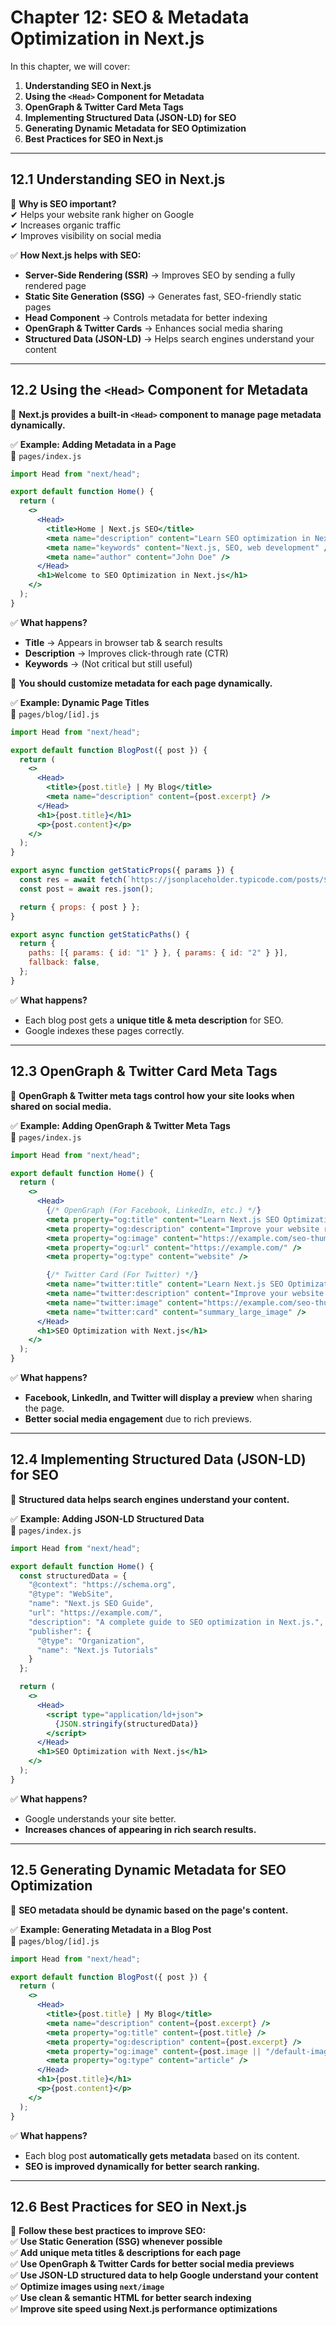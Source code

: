 # **Chapter 12: SEO & Metadata Optimization in Next.js**  

In this chapter, we will cover:  
1. **Understanding SEO in Next.js**  
2. **Using the `<Head>` Component for Metadata**  
3. **OpenGraph & Twitter Card Meta Tags**  
4. **Implementing Structured Data (JSON-LD) for SEO**  
5. **Generating Dynamic Metadata for SEO Optimization**  
6. **Best Practices for SEO in Next.js**  

---

## **12.1 Understanding SEO in Next.js**  
📌 **Why is SEO important?**  
✔ Helps your website rank higher on Google  
✔ Increases organic traffic  
✔ Improves visibility on social media  

✅ **How Next.js helps with SEO:**  
- **Server-Side Rendering (SSR)** → Improves SEO by sending a fully rendered page  
- **Static Site Generation (SSG)** → Generates fast, SEO-friendly static pages  
- **Head Component** → Controls metadata for better indexing  
- **OpenGraph & Twitter Cards** → Enhances social media sharing  
- **Structured Data (JSON-LD)** → Helps search engines understand your content  

---

## **12.2 Using the `<Head>` Component for Metadata**  
📌 **Next.js provides a built-in `<Head>` component to manage page metadata dynamically.**  

✅ **Example: Adding Metadata in a Page**  
📂 `pages/index.js`
```jsx
import Head from "next/head";

export default function Home() {
  return (
    <>
      <Head>
        <title>Home | Next.js SEO</title>
        <meta name="description" content="Learn SEO optimization in Next.js for better rankings!" />
        <meta name="keywords" content="Next.js, SEO, web development" />
        <meta name="author" content="John Doe" />
      </Head>
      <h1>Welcome to SEO Optimization in Next.js</h1>
    </>
  );
}
```
✅ **What happens?**  
- **Title** → Appears in browser tab & search results  
- **Description** → Improves click-through rate (CTR)  
- **Keywords** → (Not critical but still useful)  

🔹 **You should customize metadata for each page dynamically.**  

✅ **Example: Dynamic Page Titles**  
📂 `pages/blog/[id].js`
```jsx
import Head from "next/head";

export default function BlogPost({ post }) {
  return (
    <>
      <Head>
        <title>{post.title} | My Blog</title>
        <meta name="description" content={post.excerpt} />
      </Head>
      <h1>{post.title}</h1>
      <p>{post.content}</p>
    </>
  );
}

export async function getStaticProps({ params }) {
  const res = await fetch(`https://jsonplaceholder.typicode.com/posts/${params.id}`);
  const post = await res.json();

  return { props: { post } };
}

export async function getStaticPaths() {
  return {
    paths: [{ params: { id: "1" } }, { params: { id: "2" } }],
    fallback: false,
  };
}
```
✅ **What happens?**  
- Each blog post gets a **unique title & meta description** for SEO.  
- Google indexes these pages correctly.  

---

## **12.3 OpenGraph & Twitter Card Meta Tags**  
📌 **OpenGraph & Twitter meta tags control how your site looks when shared on social media.**  

✅ **Example: Adding OpenGraph & Twitter Meta Tags**  
📂 `pages/index.js`
```jsx
import Head from "next/head";

export default function Home() {
  return (
    <>
      <Head>
        {/* OpenGraph (For Facebook, LinkedIn, etc.) */}
        <meta property="og:title" content="Learn Next.js SEO Optimization" />
        <meta property="og:description" content="Improve your website ranking using Next.js SEO techniques." />
        <meta property="og:image" content="https://example.com/seo-thumbnail.jpg" />
        <meta property="og:url" content="https://example.com/" />
        <meta property="og:type" content="website" />

        {/* Twitter Card (For Twitter) */}
        <meta name="twitter:title" content="Learn Next.js SEO Optimization" />
        <meta name="twitter:description" content="Improve your website ranking using Next.js SEO techniques." />
        <meta name="twitter:image" content="https://example.com/seo-thumbnail.jpg" />
        <meta name="twitter:card" content="summary_large_image" />
      </Head>
      <h1>SEO Optimization with Next.js</h1>
    </>
  );
}
```
✅ **What happens?**  
- **Facebook, LinkedIn, and Twitter will display a preview** when sharing the page.  
- **Better social media engagement** due to rich previews.  

---

## **12.4 Implementing Structured Data (JSON-LD) for SEO**  
📌 **Structured data helps search engines understand your content.**  

✅ **Example: Adding JSON-LD Structured Data**  
📂 `pages/index.js`
```jsx
import Head from "next/head";

export default function Home() {
  const structuredData = {
    "@context": "https://schema.org",
    "@type": "WebSite",
    "name": "Next.js SEO Guide",
    "url": "https://example.com/",
    "description": "A complete guide to SEO optimization in Next.js.",
    "publisher": {
      "@type": "Organization",
      "name": "Next.js Tutorials"
    }
  };

  return (
    <>
      <Head>
        <script type="application/ld+json">
          {JSON.stringify(structuredData)}
        </script>
      </Head>
      <h1>SEO Optimization with Next.js</h1>
    </>
  );
}
```
✅ **What happens?**  
- Google understands your site better.  
- **Increases chances of appearing in rich search results.**  

---

## **12.5 Generating Dynamic Metadata for SEO Optimization**  
📌 **SEO metadata should be dynamic based on the page's content.**  

✅ **Example: Generating Metadata in a Blog Post**  
📂 `pages/blog/[id].js`
```jsx
import Head from "next/head";

export default function BlogPost({ post }) {
  return (
    <>
      <Head>
        <title>{post.title} | My Blog</title>
        <meta name="description" content={post.excerpt} />
        <meta property="og:title" content={post.title} />
        <meta property="og:description" content={post.excerpt} />
        <meta property="og:image" content={post.image || "/default-image.jpg"} />
        <meta property="og:type" content="article" />
      </Head>
      <h1>{post.title}</h1>
      <p>{post.content}</p>
    </>
  );
}
```
✅ **What happens?**  
- Each blog post **automatically gets metadata** based on its content.  
- **SEO is improved dynamically for better search ranking.**  

---

## **12.6 Best Practices for SEO in Next.js**  
🚀 **Follow these best practices to improve SEO:**  
✅ **Use Static Generation (SSG) whenever possible**  
✅ **Add unique meta titles & descriptions for each page**  
✅ **Use OpenGraph & Twitter Cards for better social media previews**  
✅ **Use JSON-LD structured data to help Google understand your content**  
✅ **Optimize images using `next/image`**  
✅ **Use clean & semantic HTML for better search indexing**  
✅ **Improve site speed using Next.js performance optimizations**  